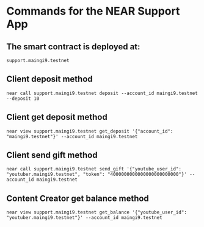 # Commands for the NEAR Support App 

## The smart contract is deployed at:

`support.maingi9.testnet`

## Client deposit method

`near call support.maingi9.testnet deposit --account_id maingi9.testnet --deposit 10`

## Client get deposit method

`near view support.maingi9.testnet get_deposit '{"account_id": "maingi9.testnet"}' --account_id maingi9.testnet`

## Client send gift method

`near call support.maingi9.testnet send_gift '{"youtube_user_id": "youtuber.maingi9.testnet", "token": "4000000000000000000000000"}' --account_id maingi9.testnet`

## Content Creator get balance method

`near view support.maingi9.testnet get_balance '{"youtube_user_id": "youtuber.maingi9.testnet"}' --account_id maingi9.testnet`
